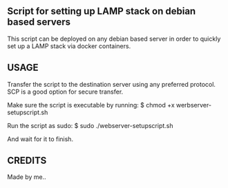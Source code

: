 ## Script for setting up LAMP stack on debian based servers 

This script can be deployed on any debian based server in order to quickly set up a LAMP stack via docker containers. 

## USAGE

Transfer the script to the destination server using any preferred protocol. SCP is a good option for secure transfer. 

Make sure the script is executable by running:
$ chmod +x werbserver-setupscript.sh 

Run the script as sudo: 
$ sudo ./webserver-setupscript.sh 

And wait for it to finish. 

## CREDITS

Made by me..
